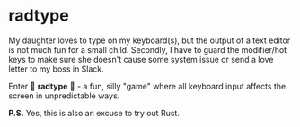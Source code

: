 # radtype

My daughter loves to type on my keyboard(s), but the output of a text editor is not much fun for a small child. 
Secondly, I have to guard the modifier/hot keys to make sure she doesn't cause some system issue or send a love 
letter to my boss in Slack.

Enter 🤙 **radtype** 🤙 - a fun, silly "game" where all keyboard input affects the screen in unpredictable ways.

**P.S.** Yes, this is also an excuse to try out Rust.
